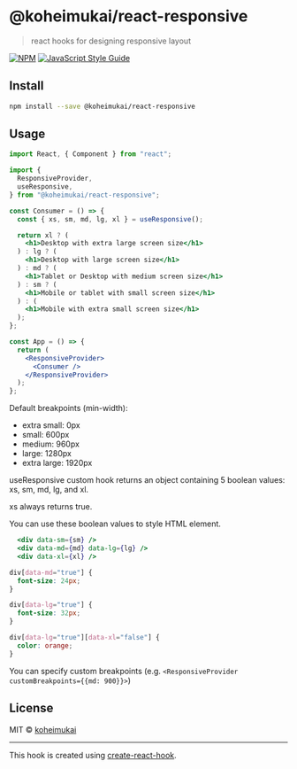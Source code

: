 # @koheimukai/react-responsive

> react hooks for designing responsive layout

[![NPM](https://img.shields.io/npm/v/@koheimukai/react-responsive.svg)](https://www.npmjs.com/package/@koheimukai/react-responsive) [![JavaScript Style Guide](https://img.shields.io/badge/code_style-standard-brightgreen.svg)](https://standardjs.com)

## Install

```bash
npm install --save @koheimukai/react-responsive
```

## Usage

```jsx
import React, { Component } from "react";

import {
  ResponsiveProvider,
  useResponsive,
} from "@koheimukai/react-responsive";

const Consumer = () => {
  const { xs, sm, md, lg, xl } = useResponsive();

  return xl ? (
    <h1>Desktop with extra large screen size</h1>
  ) : lg ? (
    <h1>Desktop with large screen size</h1>
  ) : md ? (
    <h1>Tablet or Desktop with medium screen size</h1>
  ) : sm ? (
    <h1>Mobile or tablet with small screen size</h1>
  ) : (
    <h1>Mobile with extra small screen size</h1>
  );
};

const App = () => {
  return (
    <ResponsiveProvider>
      <Consumer />
    </ResponsiveProvider>
  );
};
```

Default breakpoints (min-width):
* extra small: 0px
* small: 600px
* medium: 960px
* large: 1280px
* extra large: 1920px

useResponsive custom hook returns an object containing 5 boolean values: xs, sm, md, lg, and xl. 

xs always returns true.

You can use these boolean values to style HTML element.

```jsx
  <div data-sm={sm} />
  <div data-md={md} data-lg={lg} />
  <div data-xl={xl} />
```

```css
div[data-md="true"] {
  font-size: 24px;
}

div[data-lg="true"] {
  font-size: 32px;
}

div[data-lg="true"][data-xl="false"] {
  color: orange;
}
```

You can specify custom breakpoints (e.g. `<ResponsiveProvider customBreakpoints={{md: 900}}>`)


## License

MIT © [koheimukai](https://github.com/koheimukai)

---

This hook is created using [create-react-hook](https://github.com/hermanya/create-react-hook).
